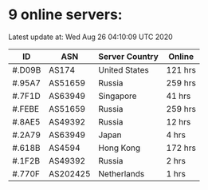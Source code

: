 # 9 online servers:

Latest update at: Wed Aug 26 04:10:09 UTC 2020

| ID | ASN | Server Country | Online |
| -- | --- | -------------- | ------ |
| #.D09B | AS174 | United States | 121 hrs |
| #.95A7 | AS51659 | Russia | 259 hrs |
| #.7F1D | AS63949 | Singapore | 41 hrs |
| #.FEBE | AS51659 | Russia | 259 hrs |
| #.8AE5 | AS49392 | Russia | 12 hrs |
| #.2A79 | AS63949 | Japan | 4 hrs |
| #.618B | AS4594 | Hong Kong | 172 hrs |
| #.1F2B | AS49392 | Russia | 2 hrs |
| #.770F | AS202425 | Netherlands | 1 hrs |

